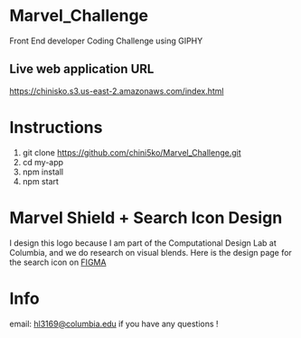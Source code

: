 # Marvel_Challenge
Front End developer Coding Challenge using GIPHY

## Live web application URL
https://chinisko.s3.us-east-2.amazonaws.com/index.html 

# Instructions 
1.  git clone https://github.com/chini5ko/Marvel_Challenge.git
2.  cd my-app
3.  npm install 
4.  npm start 

# Marvel Shield + Search Icon Design
I design this logo because I am part of the Computational Design Lab at Columbia, and we do research on visual blends. Here is the design page for the search icon on  [FIGMA](https://www.figma.com/file/pQ43r5xbXYQIPcYCzyIIEO/Marvel-Coding-Challenge?node-id=0%3A1) 

# Info
email: hl3169@columbia.edu if you have any questions !
